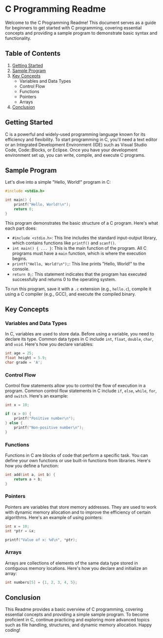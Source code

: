 # C Programming Readme

Welcome to the C Programming Readme! This document serves as a guide for beginners to get started with C programming, covering essential concepts and providing a sample program to demonstrate basic syntax and functionality.

## Table of Contents
1. [Getting Started](#getting-started)
2. [Sample Program](#sample-program)
3. [Key Concepts](#key-concepts)
    - Variables and Data Types
    - Control Flow
    - Functions
    - Pointers
    - Arrays
4. [Conclusion](#conclusion)

## Getting Started

C is a powerful and widely-used programming language known for its efficiency and flexibility. To start programming in C, you'll need a text editor or an Integrated Development Environment (IDE) such as Visual Studio Code, Code::Blocks, or Eclipse. Once you have your development environment set up, you can write, compile, and execute C programs.

## Sample Program

Let's dive into a simple "Hello, World!" program in C:

```c
#include <stdio.h>

int main() {
    printf("Hello, World!\n");
    return 0;
}
```

This program demonstrates the basic structure of a C program. Here's what each part does:

- `#include <stdio.h>`: This line includes the standard input-output library, which contains functions like `printf()` and `scanf()`.
- `int main() { ... }`: This is the main function of the program. All C programs must have a `main` function, which is where the execution begins.
- `printf("Hello, World!\n");`: This line prints "Hello, World!" to the console.
- `return 0;`: This statement indicates that the program has executed successfully and returns 0 to the operating system.

To run this program, save it with a `.c` extension (e.g., `hello.c`), compile it using a C compiler (e.g., GCC), and execute the compiled binary.

## Key Concepts

### Variables and Data Types

In C, variables are used to store data. Before using a variable, you need to declare its type. Common data types in C include `int`, `float`, `double`, `char`, and `void`. Here's how you declare variables:

```c
int age = 25;
float height = 5.9;
char grade = 'A';
```

### Control Flow

Control flow statements allow you to control the flow of execution in a program. Common control flow statements in C include `if`, `else`, `while`, `for`, and `switch`. Here's an example:

```c
int x = 10;

if (x > 0) {
    printf("Positive number\n");
} else {
    printf("Non-positive number\n");
}
```

### Functions

Functions in C are blocks of code that perform a specific task. You can define your own functions or use built-in functions from libraries. Here's how you define a function:

```c
int add(int a, int b) {
    return a + b;
}
```

### Pointers

Pointers are variables that store memory addresses. They are used to work with dynamic memory allocation and to improve the efficiency of certain algorithms. Here's an example of using pointers:

```c
int x = 10;
int *ptr = &x;

printf("Value of x: %d\n", *ptr);
```

### Arrays

Arrays are collections of elements of the same data type stored in contiguous memory locations. Here's how you declare and initialize an array:

```c
int numbers[5] = {1, 2, 3, 4, 5};
```

## Conclusion

This Readme provides a basic overview of C programming, covering essential concepts and providing a simple sample program. To become proficient in C, continue practicing and exploring more advanced topics such as file handling, structures, and dynamic memory allocation. Happy coding!
